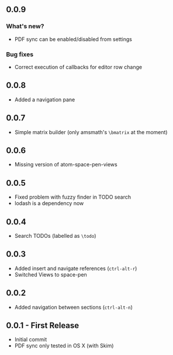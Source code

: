 ## 0.0.9

### What's new?

* PDF sync can be enabled/disabled from settings

### Bug fixes

* Correct execution of callbacks for editor row change

## 0.0.8

* Added a navigation pane

## 0.0.7
* Simple matrix builder (only amsmath's `\bmatrix` at the moment)

## 0.0.6
* Missing version of atom-space-pen-views

## 0.0.5
* Fixed problem with fuzzy finder in TODO search
* lodash is a dependency now

## 0.0.4
* Search TODOs (labelled as `\todo`)

## 0.0.3
* Added insert and navigate references (`ctrl-alt-r`)
* Switched Views to space-pen

## 0.0.2
* Added navigation between sections (`ctrl-alt-n`)

## 0.0.1 - First Release
* Initial commit
* PDF sync only tested in OS X (with Skim)
